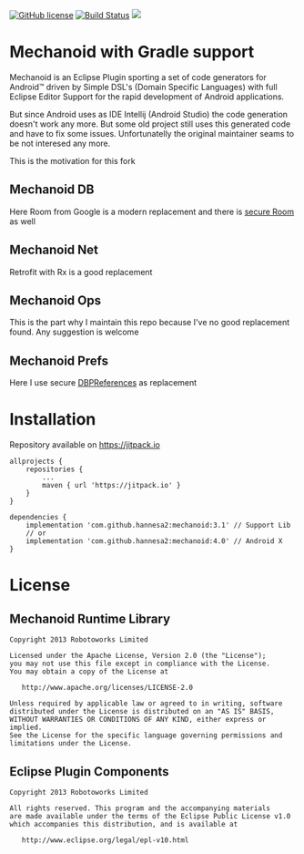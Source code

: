 [![GitHub license](https://img.shields.io/badge/license-Apache%20Version%202.0-blue.svg)](https://github.com/sbrukhanda/fragmentviewpager/blob/master/LICENSE.txt)
[![Build Status](https://travis-ci.org/hannesa2/mechanoid.svg?branch=master)](https://travis-ci.org/hannesa2/mechanoid)
[![](https://jitpack.io/v/hannesa2/mechanoid.svg)](https://jitpack.io/#hannesa2/mechanoid)


Mechanoid with Gradle  support
=============

Mechanoid is an Eclipse Plugin sporting a set of code generators for Android™ driven by Simple DSL's (Domain Specific Languages) with full Eclipse Editor Support for the rapid development of Android applications.

But since Android uses as IDE Intellij (Android Studio) the code generation doesn't work any more. But some old project still uses this generated 
code and have to fix some issues. Unfortunatelly the original maintainer seams to be not interesed any more. 

This is the motivation for this fork  


Mechanoid DB
------------
Here Room from Google is a modern replacement and there is [secure Room](https://github.com/commonsguy/cwac-saferoom) as well 

Mechanoid Net
-------------
Retrofit with Rx is a good replacement

Mechanoid Ops
-------------
This is the part why I maintain this repo because I've no good replacement found. Any suggestion is welcome

Mechanoid Prefs
---------------
Here I use secure [DBPReferences](https://github.com/hannesa2/DbPreferences) as replacement

Installation
============
Repository available on https://jitpack.io

```Gradle
allprojects {
    repositories {
        ...
        maven { url 'https://jitpack.io' }
    }
}
```
```Gradle
dependencies {
    implementation 'com.github.hannesa2:mechanoid:3.1' // Support Lib
    // or
    implementation 'com.github.hannesa2:mechanoid:4.0' // Android X
}

```


License
=======

Mechanoid Runtime Library
-------------------------

    Copyright 2013 Robotoworks Limited

    Licensed under the Apache License, Version 2.0 (the "License");
    you may not use this file except in compliance with the License.
    You may obtain a copy of the License at

       http://www.apache.org/licenses/LICENSE-2.0

    Unless required by applicable law or agreed to in writing, software
    distributed under the License is distributed on an "AS IS" BASIS,
    WITHOUT WARRANTIES OR CONDITIONS OF ANY KIND, either express or implied.
    See the License for the specific language governing permissions and
    limitations under the License.

Eclipse Plugin Components
-------------------------

    Copyright 2013 Robotoworks Limited
    
    All rights reserved. This program and the accompanying materials
    are made available under the terms of the Eclipse Public License v1.0
    which accompanies this distribution, and is available at
       
       http://www.eclipse.org/legal/epl-v10.html

